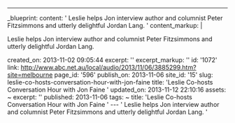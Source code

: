 ---
_blueprint:
  content: ' Leslie helps Jon interview author and columnist Peter Fitzsimmons and
    utterly delightful Jordan Lang. '
  content_markup: |
    <p> Leslie helps Jon interview author and columnist Peter Fitzsimmons and utterly delightful Jordan Lang.</p>
  created_on: 2013-11-02 09:05:44
  excerpt: ''
  excerpt_markup: ''
  id: '1072'
  link: http://www.abc.net.au/local/audio/2013/11/06/3885299.htm?site=melbourne
  page_id: '596'
  publish_on: 2013-11-06
  site_id: '15'
  slug: leslie-co-hosts-conversation-hour-with-jon-faine
  title: 'Leslie Co-hosts Conversation Hour with Jon Faine '
  updated_on: 2013-11-12 22:10:16
assets: ~
excerpt: ''
published: 2013-11-06
tags: ~
title: 'Leslie Co-hosts Conversation Hour with Jon Faine '
--- ' Leslie helps Jon interview author and columnist Peter Fitzsimmons and utterly
  delightful Jordan Lang. '
